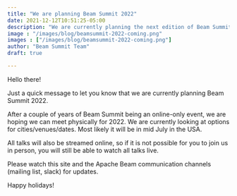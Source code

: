 ```yaml
---
title: "We are planning Beam Summit 2022"
date: 2021-12-12T10:51:25-05:00
description: "We are currently planning the next edition of Beam Summit for Summer 2022. Check out the details."
image : "/images/blog/beamsummit-2022-coming.png"
images : ["/images/blog/beamsummit-2022-coming.png"]
author: "Beam Summit Team"
draft: true

---
```


Hello there!

Just a quick message to let you know that we are currently planning Beam Summit 2022.

After a couple of years of Beam Summit being an online-only event, we are hoping we can meet physically for 2022. We are currently looking at options for cities/venues/dates. Most likely it will be in mid July in the USA.

All talks will also be streamed online, so if it is not possible for you to join us in person, you will still be able to watch all talks live.

Please watch this site and the Apache Beam communication channels (mailing list, slack) for updates. 

Happy holidays!